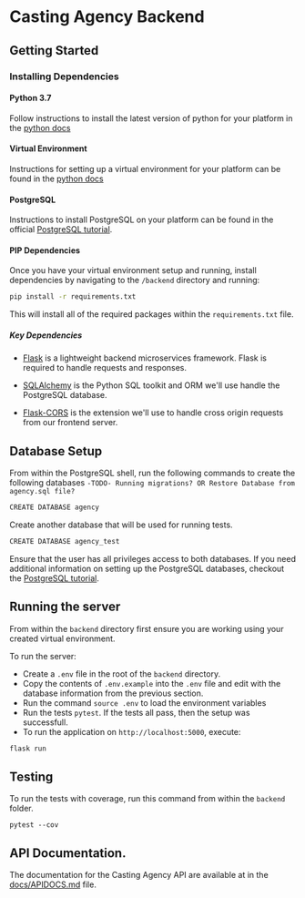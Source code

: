 # Casting Agency Backend

## Getting Started

### Installing Dependencies

#### Python 3.7

Follow instructions to install the latest version of python for your platform in the [python docs](https://docs.python.org/3/using/unix.html#getting-and-installing-the-latest-version-of-python)

#### Virtual Environment

Instructions for setting up a virtual environment for your platform can be found in the [python docs](https://packaging.python.org/guides/installing-using-pip-and-virtual-environments/)

#### PostgreSQL

Instructions to install PostgreSQL on your platform can be found in the official [PostgreSQL tutorial](http://www.postgresqltutorial.com/).

#### PIP Dependencies

Once you have your virtual environment setup and running, install dependencies by navigating to the `/backend` directory and running:

```bash
pip install -r requirements.txt
```

This will install all of the required packages within the `requirements.txt` file.

##### Key Dependencies

- [Flask](http://flask.pocoo.org/)  is a lightweight backend microservices framework. Flask is required to handle requests and responses.

- [SQLAlchemy](https://www.sqlalchemy.org/) is the Python SQL toolkit and ORM we'll use handle the PostgreSQL database.

- [Flask-CORS](https://flask-cors.readthedocs.io/en/latest/#) is the extension we'll use to handle cross origin requests from our frontend server.

## Database Setup
From within the PostgreSQL shell, run the following commands to create the following databases
`-TODO- Running migrations? OR Restore Database from agency.sql file?`
```bash
CREATE DATABASE agency
```
Create another database that will be used for running tests.
```bash
CREATE DATABASE agency_test
```
Ensure that the user has all privileges access to both databases. If you need additional information on setting up the PostgreSQL databases, checkout the [PostgreSQL tutorial](http://www.postgresqltutorial.com/).

## Running the server

From within the `backend` directory first ensure you are working using your created virtual environment.

To run the server:

- Create a `.env` file in the root of the `backend` directory. 
- Copy the contents of `.env.example` into the `.env` file and edit with the database information from the previous section.
- Run the command `source .env` to load the environment variables
- Run the tests `pytest`. If the tests all pass, then the setup was successfull.
- To run the application on `http://localhost:5000`, execute:

```bash
flask run
```

## Testing
To run the tests with coverage, run this command from within the `backend` folder.
```
pytest --cov
```
## API Documentation.
The documentation for the Casting Agency API are available at in the [docs/APIDOCS.md](docs/APIDOCS.md) file.
